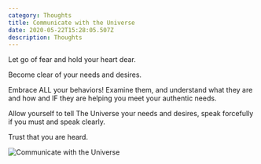 ```yaml
---
category: Thoughts
title: Communicate with the Universe
date: 2020-05-22T15:28:05.507Z
description: Thoughts
---
```

Let go of fear and hold your heart dear.

Become clear of your needs and desires.

Embrace ALL your behaviors! Examine them, and understand what they are and how and IF they are helping you meet your authentic needs.

Allow yourself to tell The Universe your needs and desires, speak forcefully if you must and speak clearly.

Trust that you are heard.

![Communicate with the Universe](/img/universe.jpg "Communicate with the Universe")